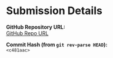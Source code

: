# Submission Details

**GitHub Repository URL:**  
[ GitHub Repo URL](https://github.com/jayagiri14/CS-322M)

**Commit Hash (from `git rev-parse HEAD`):**  
`<c481aac>`